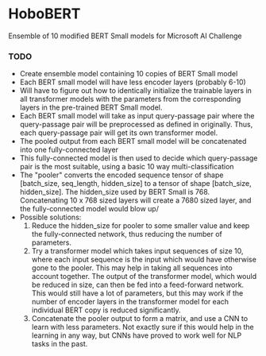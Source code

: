 # HoboBERT

Ensemble of 10 modified BERT Small models for Microsoft AI Challenge

### TODO

- Create ensemble model containing 10 copies of BERT Small model
- Each BERT small model will have less encoder layers (probably 6-10)
- Will have to figure out how to identically initialize the trainable 
  layers in all transformer models with the parameters from the corresponding
  layers in the pre-trained BERT Small model.
- Each BERT small model will take as input query-passage pair where the 
  query-passage pair will be preprocessed as defined in originally. Thus,
  each query-passage pair will get its own transformer model.
- The pooled output from each BERT small model will be concatenated into
  one fully-connected layer
- This fully-connected model is then used to decide which query-passage
  pair is the most suitable, using a basic 10 way multi-classification
- The "pooler" converts the encoded sequence tensor of shape
  [batch_size, seq_length, hidden_size] to a tensor of shape
  [batch_size, hidden_size]. The hidden_size used by BERT Small is 768.
  Concatenating 10 x 768 sized layers will create a 7680 sized layer,
  and the fully-connected model would blow up/
- Possible solutions:
  1) Reduce the hidden_size for pooler to some smaller value and
     keep the fully-connected network, thus reducing the number of
     parameters.
  2) Try a transformer model which takes input sequences of size 10,
     where each input sequence is the input which would have otherwise
     gone to the pooler. This may help in taking all sequences into 
     account together. The output of the transformer model, which would
     be reduced in size, can then be fed into a feed-forward network.
     This would still have a lot of parameters, but this may work if the
     number of encoder layers in the transformer model for each individual
     BERT copy is reduced significantly.
  3) Concatenate the pooler output to form a matrix, and use a CNN
     to learn with less parameters. Not exactly sure if this would help
     in the learning in any way, but CNNs have proved to work well
     for NLP tasks in the past.